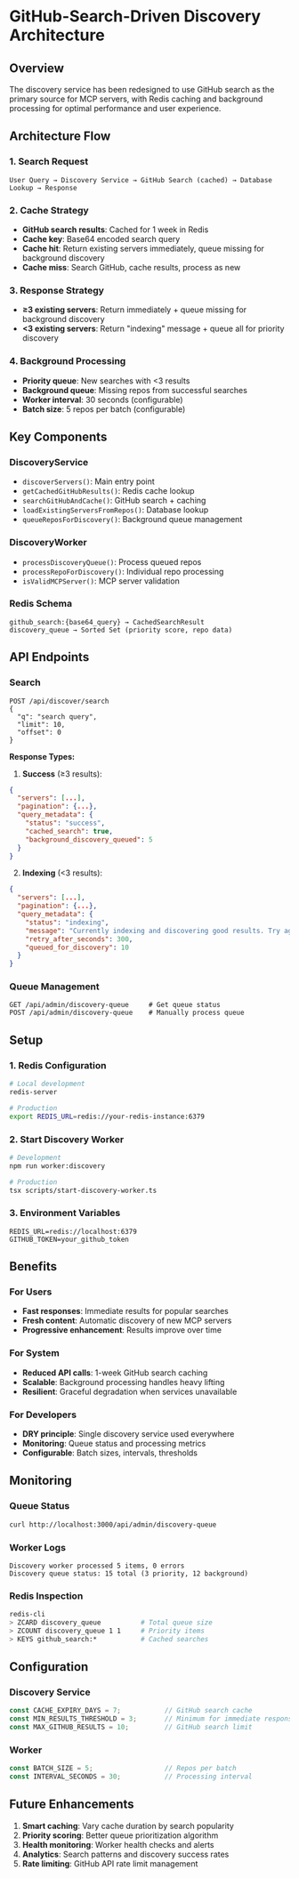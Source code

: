 # GitHub-Search-Driven Discovery Architecture

## Overview

The discovery service has been redesigned to use GitHub search as the primary source for MCP servers, with Redis caching and background processing for optimal performance and user experience.

## Architecture Flow

### 1. Search Request
```
User Query → Discovery Service → GitHub Search (cached) → Database Lookup → Response
```

### 2. Cache Strategy
- **GitHub search results**: Cached for 1 week in Redis
- **Cache key**: Base64 encoded search query
- **Cache hit**: Return existing servers immediately, queue missing for background discovery
- **Cache miss**: Search GitHub, cache results, process as new

### 3. Response Strategy
- **≥3 existing servers**: Return immediately + queue missing for background discovery
- **<3 existing servers**: Return "indexing" message + queue all for priority discovery

### 4. Background Processing
- **Priority queue**: New searches with <3 results
- **Background queue**: Missing repos from successful searches
- **Worker interval**: 30 seconds (configurable)
- **Batch size**: 5 repos per batch (configurable)

## Key Components

### DiscoveryService
- `discoverServers()`: Main entry point
- `getCachedGitHubResults()`: Redis cache lookup
- `searchGitHubAndCache()`: GitHub search + caching
- `loadExistingServersFromRepos()`: Database lookup
- `queueReposForDiscovery()`: Background queue management

### DiscoveryWorker
- `processDiscoveryQueue()`: Process queued repos
- `processRepoForDiscovery()`: Individual repo processing
- `isValidMCPServer()`: MCP server validation

### Redis Schema
```
github_search:{base64_query} → CachedSearchResult
discovery_queue → Sorted Set (priority score, repo data)
```

## API Endpoints

### Search
```
POST /api/discover/search
{
  "q": "search query",
  "limit": 10,
  "offset": 0
}
```

**Response Types:**
1. **Success** (≥3 results):
```json
{
  "servers": [...],
  "pagination": {...},
  "query_metadata": {
    "status": "success",
    "cached_search": true,
    "background_discovery_queued": 5
  }
}
```

2. **Indexing** (<3 results):
```json
{
  "servers": [...],
  "pagination": {...},
  "query_metadata": {
    "status": "indexing",
    "message": "Currently indexing and discovering good results. Try again in 5 minutes.",
    "retry_after_seconds": 300,
    "queued_for_discovery": 10
  }
}
```

### Queue Management
```
GET /api/admin/discovery-queue     # Get queue status
POST /api/admin/discovery-queue    # Manually process queue
```

## Setup

### 1. Redis Configuration
```bash
# Local development
redis-server

# Production
export REDIS_URL=redis://your-redis-instance:6379
```

### 2. Start Discovery Worker
```bash
# Development
npm run worker:discovery

# Production
tsx scripts/start-discovery-worker.ts
```

### 3. Environment Variables
```env
REDIS_URL=redis://localhost:6379
GITHUB_TOKEN=your_github_token
```

## Benefits

### For Users
- **Fast responses**: Immediate results for popular searches
- **Fresh content**: Automatic discovery of new MCP servers
- **Progressive enhancement**: Results improve over time

### For System
- **Reduced API calls**: 1-week GitHub search caching
- **Scalable**: Background processing handles heavy lifting
- **Resilient**: Graceful degradation when services unavailable

### For Developers
- **DRY principle**: Single discovery service used everywhere
- **Monitoring**: Queue status and processing metrics
- **Configurable**: Batch sizes, intervals, thresholds

## Monitoring

### Queue Status
```bash
curl http://localhost:3000/api/admin/discovery-queue
```

### Worker Logs
```
Discovery worker processed 5 items, 0 errors
Discovery queue status: 15 total (3 priority, 12 background)
```

### Redis Inspection
```bash
redis-cli
> ZCARD discovery_queue          # Total queue size
> ZCOUNT discovery_queue 1 1     # Priority items
> KEYS github_search:*           # Cached searches
```

## Configuration

### Discovery Service
```typescript
const CACHE_EXPIRY_DAYS = 7;           // GitHub search cache
const MIN_RESULTS_THRESHOLD = 3;       // Minimum for immediate response
const MAX_GITHUB_RESULTS = 10;         // GitHub search limit
```

### Worker
```typescript
const BATCH_SIZE = 5;                  // Repos per batch
const INTERVAL_SECONDS = 30;           // Processing interval
```

## Future Enhancements

1. **Smart caching**: Vary cache duration by search popularity
2. **Priority scoring**: Better queue prioritization algorithm
3. **Health monitoring**: Worker health checks and alerts
4. **Analytics**: Search patterns and discovery success rates
5. **Rate limiting**: GitHub API rate limit management

